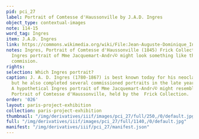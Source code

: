 ```yaml
---
pid: pci_27
label: Portrait of Comtesse d'Haussonville by J.A.D. Ingres
object_type: contextual-images
note: 114-15
word_tag: Ingres
item: J.A.D. Ingres
link: https://commons.wikimedia.org/wiki/File:Jean-Auguste-Dominique_Ingres_-_Comtesse_d%27Haussonville_-_Google_Art_Project.jpg
notes: Ingres, Portrait of Comtesse d'Haussonville (1845) Frick Collection. A hypothetical
  Ingres portrait of Mme Jacquemart-Andr√© might look something like this portrait
  commision.
rights: 
selection: Which Ingres portrait?
caption: J. A. D. Ingres (1780-1867) is best known today for his neoclassical paintings,
  but he also completed several commissioned portraits in the late years of his career.
  A hypothetical Ingres portrait of Mme Jacquemart-Andr√© might resemble his 1845
  Portrait of Comtesse d'Haussonville, held by the  Frick Collection.
order: '026'
layout: paris-project-exhibition
collection: paris-project-exhibition
thumbnail: "/img/derivatives/iiif/images/pci_27/full/250,/0/default.jpg"
full: "/img/derivatives/iiif/images/pci_27/full/1140,/0/default.jpg"
manifest: "/img/derivatives/iiif/pci_27/manifest.json"
---
```

